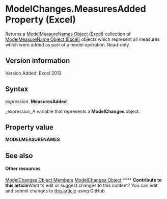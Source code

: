 
# ModelChanges.MeasuresAdded Property (Excel)

Returns a  [ModelMeasureNames Object (Excel)](a4675c29-6c0d-a2fa-3428-280296f4cb59.md) collection of [ModelMeasureName Object (Excel)](91151066-7217-d589-63c7-a21431671397.md) objects which represent all measures which were added as part of a model operation. Read-only.


## Version information

Version Added: Excel 2013 


## Syntax

 _expression_. **MeasuresAdded**

 _expression_A variable that represents a  **ModelChanges** object.


## Property value

 **MODELMEASURENAMES**


## See also


#### Other resources


 [ModelChanges Object Members](9ecee580-b4aa-9e89-1a6e-70ee31552ec7.md)
 [ModelChanges Object](fd2388eb-48ab-c238-2ffa-8c3f6d20fe36.md)
****   **Contribute to this article**Want to edit or suggest changes to this content? You can edit and submit changes to  [this article](https://github.com/jhershey00/VBA_Excel_Test/OpenXMLCon/articles/f6421f60-8d38-885c-6f02-6aad1b808e34.md) using GitHub.

